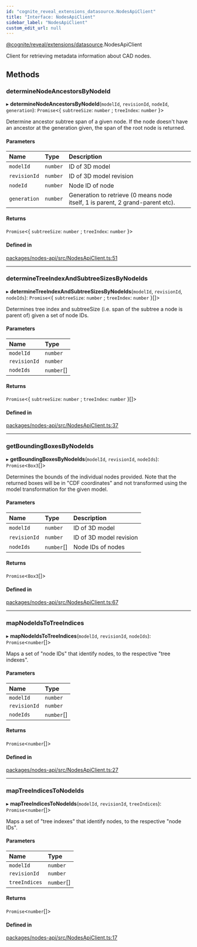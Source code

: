 ```yaml
---
id: "cognite_reveal_extensions_datasource.NodesApiClient"
title: "Interface: NodesApiClient"
sidebar_label: "NodesApiClient"
custom_edit_url: null
---
```


[@cognite/reveal/extensions/datasource](../modules/cognite_reveal_extensions_datasource.md).NodesApiClient

Client for retrieving metadata information about CAD nodes.

## Methods

### determineNodeAncestorsByNodeId

▸ **determineNodeAncestorsByNodeId**(`modelId`, `revisionId`, `nodeId`, `generation`): `Promise`<{ `subtreeSize`: `number` ; `treeIndex`: `number`  }\>

Determine ancestor subtree span of a given node. If the node doesn't have an
ancestor at the generation given, the span of the root node is returned.

#### Parameters

| Name | Type | Description |
| :------ | :------ | :------ |
| `modelId` | `number` | ID of 3D model |
| `revisionId` | `number` | ID of 3D model revision |
| `nodeId` | `number` | Node ID of node |
| `generation` | `number` | Generation to retrieve (0 means node itself, 1 is parent, 2 grand-parent etc). |

#### Returns

`Promise`<{ `subtreeSize`: `number` ; `treeIndex`: `number`  }\>

#### Defined in

[packages/nodes-api/src/NodesApiClient.ts:51](https://github.com/cognitedata/reveal/blob/716e7443e/viewer/packages/nodes-api/src/NodesApiClient.ts#L51)

___

### determineTreeIndexAndSubtreeSizesByNodeIds

▸ **determineTreeIndexAndSubtreeSizesByNodeIds**(`modelId`, `revisionId`, `nodeIds`): `Promise`<{ `subtreeSize`: `number` ; `treeIndex`: `number`  }[]\>

Determines tree index and subtreeSize (i.e. span of the subtree a node is parent
of) given a set of node IDs.

#### Parameters

| Name | Type |
| :------ | :------ |
| `modelId` | `number` |
| `revisionId` | `number` |
| `nodeIds` | `number`[] |

#### Returns

`Promise`<{ `subtreeSize`: `number` ; `treeIndex`: `number`  }[]\>

#### Defined in

[packages/nodes-api/src/NodesApiClient.ts:37](https://github.com/cognitedata/reveal/blob/716e7443e/viewer/packages/nodes-api/src/NodesApiClient.ts#L37)

___

### getBoundingBoxesByNodeIds

▸ **getBoundingBoxesByNodeIds**(`modelId`, `revisionId`, `nodeIds`): `Promise`<`Box3`[]\>

Determines the bounds of the individual nodes provided. Note that the returned
boxes will be in "CDF coordinates" and not transformed using
the model transformation for the given model.

#### Parameters

| Name | Type | Description |
| :------ | :------ | :------ |
| `modelId` | `number` | ID of 3D model |
| `revisionId` | `number` | ID of 3D model revision |
| `nodeIds` | `number`[] | Node IDs of nodes |

#### Returns

`Promise`<`Box3`[]\>

#### Defined in

[packages/nodes-api/src/NodesApiClient.ts:67](https://github.com/cognitedata/reveal/blob/716e7443e/viewer/packages/nodes-api/src/NodesApiClient.ts#L67)

___

### mapNodeIdsToTreeIndices

▸ **mapNodeIdsToTreeIndices**(`modelId`, `revisionId`, `nodeIds`): `Promise`<`number`[]\>

Maps a set of "node IDs" that identify nodes, to the respective
"tree indexes".

#### Parameters

| Name | Type |
| :------ | :------ |
| `modelId` | `number` |
| `revisionId` | `number` |
| `nodeIds` | `number`[] |

#### Returns

`Promise`<`number`[]\>

#### Defined in

[packages/nodes-api/src/NodesApiClient.ts:27](https://github.com/cognitedata/reveal/blob/716e7443e/viewer/packages/nodes-api/src/NodesApiClient.ts#L27)

___

### mapTreeIndicesToNodeIds

▸ **mapTreeIndicesToNodeIds**(`modelId`, `revisionId`, `treeIndices`): `Promise`<`number`[]\>

Maps a set of "tree indexes" that identify nodes, to the respective
"node IDs".

#### Parameters

| Name | Type |
| :------ | :------ |
| `modelId` | `number` |
| `revisionId` | `number` |
| `treeIndices` | `number`[] |

#### Returns

`Promise`<`number`[]\>

#### Defined in

[packages/nodes-api/src/NodesApiClient.ts:17](https://github.com/cognitedata/reveal/blob/716e7443e/viewer/packages/nodes-api/src/NodesApiClient.ts#L17)
